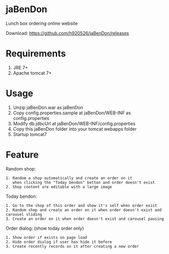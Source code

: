 jaBenDon
========================================

Lunch box ordering online website

Download: https://github.com/h920526/jaBenDon/releases

Requirements
========================================

1. JRE 7+
2. Apache tomcat 7+

Usage
========================================

1. Unzip jaBenDon.war as jaBenDon
2. Copy config.properties.sample at jaBenDon/WEB-INF as config.properties
3. Modify db.jdbcUrl at jaBenDon/WEB-INF/config.properties
4. Copy this jaBenDon folder into your tomcat webapps folder
5. Startup tomcat7

Feature
========================================

Random shop:

    1. Random a shop automatically and create an order on it
       when clicking the "Today bendon" botton and order doesn't exist
    2. Shop content are editable with a large image

Today bendon:

    1. Go to the shop of this order and show it's self when order exist
    2. Random shop and create an order on it when order doesn't exist and carousel sliding
    3. Create an order on it when order doesn't exist and carousel pausing

Order dialog: (show today order only)

    1. Show order if exists on page load
    2. Hide order dialog if user has hide it before
    3. Create recently records on it after creating a new order
